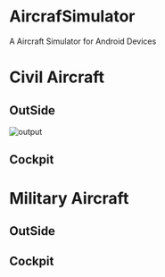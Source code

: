 # AircrafSimulator
A  Aircraft Simulator for Android Devices

# Civil Aircraft
## OutSide
![output](https://github.com/Alavy/AircraftSimulator/blob/dc67643d586dee757941268e3fea15de56880348/DemoPics/Civil.JPG)
## Cockpit

# Military Aircraft
## OutSide

## Cockpit
